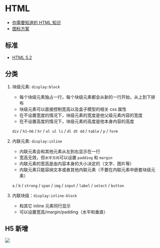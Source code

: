 # HTML

- [你需要知道的 HTML 知识](https://juejin.im/post/5e09d52c51882549333fbed6?utm_source=gold_browser_extension)
- [图标方案](https://github.com/kaola-fed/blog/issues/107)

## 标准

- [HTML 5.2](https://www.w3.org/TR/html52/)

## 分类

1. 块级元素: `display:block`

   - 每个块级元素独占一行，每个块级元素都会从新的一行开始，从上到下排布
   - 块级元素可以直接控制宽高以及盒子模型的相关 css 属性
   - 在不设置宽度的情况下，块级元素的宽度是他父级元素内容的宽度
   - 在不设置高度的情况下，块级元素的高度是他本身内容的高度

   `div` / `h1~h6` / `hr` / `ol ul li` / `dl dt dd` / `table` / `p` / `form`

2. 内联元素: `display:inline`

   - 内联元素会和其他元素从左到右显示在一行
   - 宽高无效，但`水平方向`可以设置 `padding` 和 `margin`
   - 内联元素的宽高是由内容本身的大小决定的（文字、图片等）
   - 内联元素只能容纳文本或者其他内联元素（不要在内联元素中嵌套块级元素）

   `a` / `b` / `strong` / `span` / `img` / `input` / `label` / `select` / `button`

3. 内联块级：`display:inline-block`

   - 和其它 inline 元素同行显示
   - 可以设置宽高/margin/padding（水平和垂直）

## H5 新增

![](https://upload-images.jianshu.io/upload_images/7166236-7416a45973370997.png?imageMogr2/auto-orient/strip|imageView2/2/w/910/format/webp)

